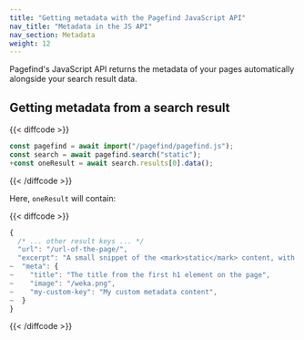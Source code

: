 ```yaml
---
title: "Getting metadata with the Pagefind JavaScript API"
nav_title: "Metadata in the JS API"
nav_section: Metadata
weight: 12
---
```


Pagefind's JavaScript API returns the metadata of your pages automatically alongside your search result data.

## Getting metadata from a search result

{{< diffcode >}}
```js
const pagefind = await import("/pagefind/pagefind.js");
const search = await pagefind.search("static");
+const oneResult = await search.results[0].data();
```
{{< /diffcode >}}

Here, `oneResult` will contain:

{{< diffcode >}}
```js
{
  /* ... other result keys ... */
  "url": "/url-of-the-page/",
  "excerpt": "A small snippet of the <mark>static</mark> content, with the search term(s) highlighted in &lt;mark&gt; elements.",
~  "meta": {
~    "title": "The title from the first h1 element on the page",
~    "image": "/weka.png",
~    "my-custom-key": "My custom metadata content",
~  }
}
```
{{< /diffcode >}}